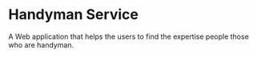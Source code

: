 # Handyman Service

A Web application that helps the users to find the expertise people those who are handyman.
